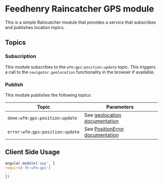 # Feedhenry Raincatcher GPS module

This is a simple Raincatcher module that provides a service that subscribes and publishes location topics.

## Topics

### Subscription

This module subscribes to the `wfm:gps:position:update` topic. This triggers a call to the `navigator.geolocation` functionality in the browser if available.

### Publish

This module publishes the following topics:

| Topic | Parameters |
| ---- | ----------- |
|`done:wfm:gps:position:update` | See [geolocation documentation](https://developer.mozilla.org/en-US/docs/Web/API/Geolocation/getCurrentPosition) |
|`error:wfm:gps:position:update`| See [PositionError documentation](https://developer.mozilla.org/en-US/docs/Web/API/PositionError) |

## Client Side Usage

```javascript
angular.module('app', [
require('fh-wfm-gps')
...
])
```